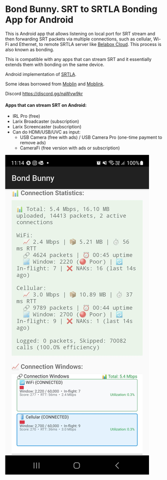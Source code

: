 # Bond Bunny. SRT to SRTLA Bonding App for Android

This is Android app that allows listening on local port for SRT stream and then forwarding SRT packets via multiple connections, such as cellular, Wi-Fi and Ethernet, to remote SRTLA server like [Belabox Cloud](https://belabox.net/). This process is also known as bonding.

This is compatible with any apps that can stream SRT and it essentially extends them with bonding on the same device.

Android implementation of [SRTLA](https://github.com/BELABOX/srtla).

Some ideas borrowed from [Moblin](https://github.com/eerimoq/moblin) and [Moblink](https://github.com/eerimoq/moblink).

Discord https://discord.gg/naWvw9kr

#### Apps that can stream SRT on Android:
- IRL Pro (free)
- Larix Broadcaster (subscription)
- Larix Screencaster (subscription)
- Can do HDMI/USB/UVC as input:
  - USB Camera (free with ads) / USB Camera Pro (one-time payment to remove ads)
  - CameraFi (free version with ads or subscription)

![Screenshort Bond Bunny](./docs/Screenshot-Bond-Bunny.jpg)
